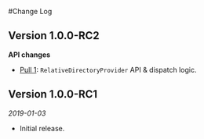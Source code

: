#Change Log


## Version 1.0.0-RC2

**API changes**

- [Pull 1](https://github.com/CoffeePartner/capt/pull/1): `RelativeDirectoryProvider` API & dispatch logic.

## Version 1.0.0-RC1
*2019-01-03*
- Initial release.